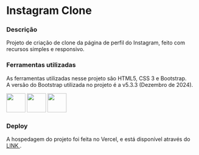 # Instagram Clone #


### Descrição ###

Projeto de criação de clone da página de perfil do Instagram, feito com recursos simples e responsivo.

### Ferramentas utilizadas ###

As ferramentas utilizadas nesse projeto são HTML5, CSS 3 e Bootstrap.
<br>A versão do Bootstrap utilizada no projeto é a v5.3.3 (Dezembro de 2024).
<div>
<img src="https://cdn.jsdelivr.net/gh/devicons/devicon@latest/icons/html5/html5-original.svg" width="50" height="50" />
          
<img src="https://cdn.jsdelivr.net/gh/devicons/devicon@latest/icons/css3/css3-original.svg" width="50" height="50"/>

<img src="https://cdn.jsdelivr.net/gh/devicons/devicon@latest/icons/bootstrap/bootstrap-original.svg" width="50" height="50"/>

</div> 


### Deploy ###

A hospedagem do projeto foi feita no Vercel, e está disponível através do <a href="https://instagram-clone-two-ruby.vercel.app/"> LINK </a>.

